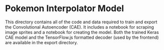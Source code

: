# Pokemon Interpolator Model

This directory contains all of the code and data required to train and export the Convolutional Autoencoder (CAE). It includes a notebook for scraping image sprites and a notebook for creating the model. Both the trained Keras CAE model and the TensorFlow.js formatted decoder (used by the frontend) are available in the export directory.
